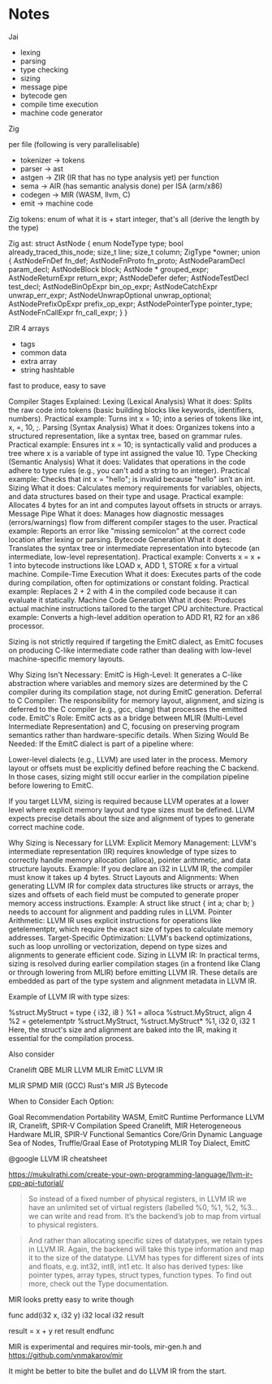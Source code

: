 
# Notes

Jai

- lexing
- parsing
- type checking
- sizing
- message pipe
- bytecode gen
- compile time execution
- machine code generator

Zig

per file (following is very parallelisable)
- tokenizer -> tokens
- parser -> ast
- astgen -> ZIR (IR that has no type analysis yet)
per function
- sema -> AIR (has semantic analysis done)
per ISA (arm/x86)
- codegen -> MIR (WASM, llvm, C)
- emit -> machine code

Zig tokens: enum of what it is + start integer, that's all (derive the length by the type)

Zig ast: 
struct AstNode {
    enum NodeType type;
    bool already_traced_this_node;
    size_t line; size_t column;
    ZigType *owner;
    union {
        AstNodeFnDef fn_def;
        AstNodeFnProto fn_proto;
        AstNodeParamDecl param_decl;
        AstNodeBlock block;
        AstNode * grouped_expr;
        AstNodeReturnExpr return_expr;
        AstNodeDefer defer;
        AstNodeTestDecl test_decl;
        AstNodeBinOpExpr bin_op_expr;
        AstNodeCatchExpr unwrap_err_expr;
        AstNodeUnwrapOptional unwrap_optional;
        AstNodePrefixOpExpr prefix_op_expr;
        AstNodePointerType pointer_type;
        AstNodeFnCallExpr fn_call_expr;
    }
}

ZIR 4 arrays
- tags
- common data
- extra array
- string hashtable

fast to produce, easy to save


Compiler Stages Explained:
Lexing (Lexical Analysis)
What it does: Splits the raw code into tokens (basic building blocks like keywords, identifiers, numbers).
Practical example: Turns int x = 10; into a series of tokens like int, x, =, 10, ;.
Parsing (Syntax Analysis)
What it does: Organizes tokens into a structured representation, like a syntax tree, based on grammar rules.
Practical example: Ensures int x = 10; is syntactically valid and produces a tree where x is a variable of type int assigned the value 10.
Type Checking (Semantic Analysis)
What it does: Validates that operations in the code adhere to type rules (e.g., you can't add a string to an integer).
Practical example: Checks that int x = "hello"; is invalid because "hello" isn’t an int.
Sizing
What it does: Calculates memory requirements for variables, objects, and data structures based on their type and usage.
Practical example: Allocates 4 bytes for an int and computes layout offsets in structs or arrays.
Message Pipe
What it does: Manages how diagnostic messages (errors/warnings) flow from different compiler stages to the user.
Practical example: Reports an error like "missing semicolon" at the correct code location after lexing or parsing.
Bytecode Generation
What it does: Translates the syntax tree or intermediate representation into bytecode (an intermediate, low-level representation).
Practical example: Converts x = x + 1 into bytecode instructions like LOAD x, ADD 1, STORE x for a virtual machine.
Compile-Time Execution
What it does: Executes parts of the code during compilation, often for optimizations or constant folding.
Practical example: Replaces 2 + 2 with 4 in the compiled code because it can evaluate it statically.
Machine Code Generation
What it does: Produces actual machine instructions tailored to the target CPU architecture.
Practical example: Converts a high-level addition operation to ADD R1, R2 for an x86 processor.




Sizing is not strictly required if targeting the EmitC dialect, as EmitC focuses on producing C-like intermediate code rather than dealing with low-level machine-specific memory layouts.

Why Sizing Isn't Necessary:
EmitC is High-Level:
It generates a C-like abstraction where variables and memory sizes are determined by the C compiler during its compilation stage, not during EmitC generation.
Deferral to C Compiler:
The responsibility for memory layout, alignment, and sizing is deferred to the C compiler (e.g., gcc, clang) that processes the emitted code.
EmitC's Role:
EmitC acts as a bridge between MLIR (Multi-Level Intermediate Representation) and C, focusing on preserving program semantics rather than hardware-specific details.
When Sizing Would Be Needed:
If the EmitC dialect is part of a pipeline where:

Lower-level dialects (e.g., LLVM) are used later in the process.
Memory layout or offsets must be explicitly defined before reaching the C backend.
In those cases, sizing might still occur earlier in the compilation pipeline before lowering to EmitC.





If you target LLVM, sizing is required because LLVM operates at a lower level where explicit memory layout and type sizes must be defined. LLVM expects precise details about the size and alignment of types to generate correct machine code.

Why Sizing is Necessary for LLVM:
Explicit Memory Management:
LLVM's intermediate representation (IR) requires knowledge of type sizes to correctly handle memory allocation (alloca), pointer arithmetic, and data structure layouts.
Example: If you declare an i32 in LLVM IR, the compiler must know it takes up 4 bytes.
Struct Layouts and Alignments:
When generating LLVM IR for complex data structures like structs or arrays, the sizes and offsets of each field must be computed to generate proper memory access instructions.
Example:
A struct like struct { int a; char b; } needs to account for alignment and padding rules in LLVM.
Pointer Arithmetic:
LLVM IR uses explicit instructions for operations like getelementptr, which require the exact size of types to calculate memory addresses.
Target-Specific Optimization:
LLVM's backend optimizations, such as loop unrolling or vectorization, depend on type sizes and alignments to generate efficient code.
Sizing in LLVM IR:
In practical terms, sizing is resolved during earlier compilation stages (in a frontend like Clang or through lowering from MLIR) before emitting LLVM IR. These details are embedded as part of the type system and alignment metadata in LLVM IR.

Example of LLVM IR with type sizes:

%struct.MyStruct = type { i32, i8 }
%1 = alloca %struct.MyStruct, align 4
%2 = getelementptr %struct.MyStruct, %struct.MyStruct* %1, i32 0, i32 1
Here, the struct's size and alignment are baked into the IR, making it essential for the compilation process.



Also consider

Cranelift
QBE
MLIR LLVM
MLIR EmitC
LLVM IR

MLIR SPMD
MIR (GCC)
Rust's MIR
JS Bytecode


When to Consider Each Option:

Goal	                    Recommendation
Portability	                WASM, EmitC
Runtime Performance	        LLVM IR, Cranelift, SPIR-V
Compilation Speed	        Cranelift, MIR
Heterogeneous Hardware	    MLIR, SPIR-V
Functional Semantics	    Core/Grin
Dynamic Language	        Sea of Nodes, Truffle/Graal
Ease of Prototyping	MLIR    Toy Dialect, EmitC


@google LLVM IR cheatsheet

https://mukulrathi.com/create-your-own-programming-language/llvm-ir-cpp-api-tutorial/

> So instead of a fixed number of physical registers, in LLVM IR we have an unlimited set of virtual registers 
> (labelled %0, %1, %2, %3… we can write and read from. It’s the backend’s job to map from virtual to physical registers.

> And rather than allocating specific sizes of datatypes, we retain types in LLVM IR. 
> Again, the backend will take this type information and map it to the size of the datatype. 
> LLVM has types for different sizes of ints and floats, e.g. int32, int8, int1 etc. 
> It also has derived types: like pointer types, array types, struct types, function types. To find out more, check out the Type documentation.

MIR looks pretty easy to write though

func add(i32 x, i32 y) i32
local i32 result

result = x + y
ret result
endfunc

MIR is experimental and requires mir-tools, mir-gen.h and https://github.com/vnmakarov/mir

It might be better to bite the bullet and do LLVM IR from the start.

